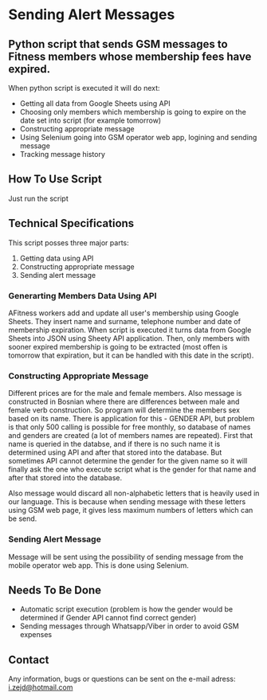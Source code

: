 # **Sending Alert Messages**

## Python script that sends GSM messages to Fitness members whose membership fees have expired.


When python script is executed it will do next:

* Getting all data from Google Sheets using API
* Choosing only members which membership is going to expire on the date set into script (for example tomorrow)
* Constructing appropriate message 
* Using Selenium going into GSM operator web app, logining and sending message
* Tracking message history

## **How To Use Script**
Just run the script

## **Technical Specifications**
This script posses three major parts:
1. Getting data using API
2. Constructing appropriate message
3. Sending alert message

### **Generarting Members Data Using API**
AFitness workers add and update all user's membership using Google Sheets. They insert name and surname, telephone number and date of membership expiration. When script is executed it turns data from Google Sheets into JSON using Sheety API application. Then, only members with sooner expired membership is going to be extracted (most offen is tomorrow that expiration, but it can be handled with this date in the script). 

### **Constructing Appropriate Message**
Different prices are for the male and female members. Also message is constructed in Bosnian where there are differences between male and female verb construction. So program will determine the members sex based on its name. There is application for this - GENDER API, but problem is that only 500 calling is possible for free monthly, so database of names and genders are created (a lot of members names are repeated). First that name is queried in the databse, and if there is no such name it is determined using API and after that stored into the database. But sometimes API cannot determine the gender for the given name so it will finally ask the one who execute script what is the gender for that name and after that stored into the database.

Also message would discard all non-alphabetic letters that is heavily used in our language. This is because when sending message with these letters using GSM web page, it gives less maximum numbers of letters which can be send.

### **Sending Alert Message**
Message will be sent using the possibility of sending message from the mobile operator web app. This is done using Selenium.

## **Needs To Be Done**
- Automatic script execution (problem is how the gender would be determined if Gender API cannot find correct gender)
- Sending messages through Whatsapp/Viber in order to avoid GSM expenses

## **Contact**
Any information, bugs or questions can be sent on the e-mail adress: i.zejd@hotmail.com

